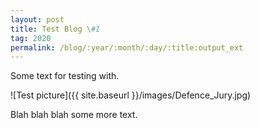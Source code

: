 ```yaml
---
layout: post
title: Test Blog \#1
tag: 2020
permalink: /blog/:year/:month/:day/:title:output_ext
---
```


Some text for testing with.

![Test picture]({{ site.baseurl }}/images/Defence_Jury.jpg)

Blah blah blah some more text.
